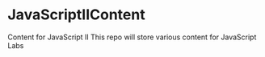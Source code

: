 # JavaScriptIIContent
Content for JavaScript II 
This repo will store various content for JavaScript Labs
